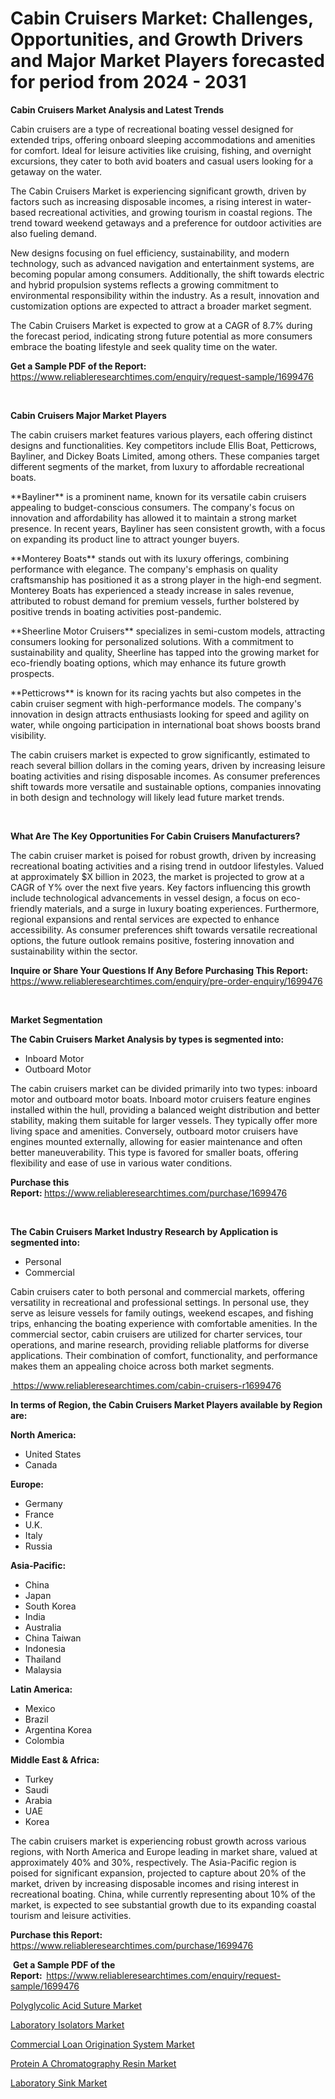 <p><h1>Cabin Cruisers Market: Challenges, Opportunities, and Growth Drivers and Major Market Players forecasted for period from 2024 - 2031</h1></p><p><strong>Cabin Cruisers Market Analysis and Latest Trends</strong></p>
<p><p>Cabin cruisers are a type of recreational boating vessel designed for extended trips, offering onboard sleeping accommodations and amenities for comfort. Ideal for leisure activities like cruising, fishing, and overnight excursions, they cater to both avid boaters and casual users looking for a getaway on the water. </p><p>The Cabin Cruisers Market is experiencing significant growth, driven by factors such as increasing disposable incomes, a rising interest in water-based recreational activities, and growing tourism in coastal regions. The trend toward weekend getaways and a preference for outdoor activities are also fueling demand. </p><p>New designs focusing on fuel efficiency, sustainability, and modern technology, such as advanced navigation and entertainment systems, are becoming popular among consumers. Additionally, the shift towards electric and hybrid propulsion systems reflects a growing commitment to environmental responsibility within the industry. As a result, innovation and customization options are expected to attract a broader market segment.</p><p>The Cabin Cruisers Market is expected to grow at a CAGR of 8.7% during the forecast period, indicating strong future potential as more consumers embrace the boating lifestyle and seek quality time on the water.</p></p>
<p><strong>Get a Sample PDF of the Report:&nbsp;</strong> <a href="https://www.reliableresearchtimes.com/enquiry/request-sample/1699476?utm_campaign=1630&utm_medium=2&utm_source=Github&utm_content=ia&utm_term=20102024&utm_id=cabin-cruisers">https://www.reliableresearchtimes.com/enquiry/request-sample/1699476</a></p>
<p>&nbsp;</p>
<p><strong>Cabin Cruisers Major Market Players</strong></p>
<p><p>The cabin cruisers market features various players, each offering distinct designs and functionalities. Key competitors include Ellis Boat, Petticrows, Bayliner, and Dickey Boats Limited, among others. These companies target different segments of the market, from luxury to affordable recreational boats.</p><p>**Bayliner** is a prominent name, known for its versatile cabin cruisers appealing to budget-conscious consumers. The company's focus on innovation and affordability has allowed it to maintain a strong market presence. In recent years, Bayliner has seen consistent growth, with a focus on expanding its product line to attract younger buyers.</p><p>**Monterey Boats** stands out with its luxury offerings, combining performance with elegance. The company's emphasis on quality craftsmanship has positioned it as a strong player in the high-end segment. Monterey Boats has experienced a steady increase in sales revenue, attributed to robust demand for premium vessels, further bolstered by positive trends in boating activities post-pandemic.</p><p>**Sheerline Motor Cruisers** specializes in semi-custom models, attracting consumers looking for personalized solutions. With a commitment to sustainability and quality, Sheerline has tapped into the growing market for eco-friendly boating options, which may enhance its future growth prospects.</p><p>**Petticrows** is known for its racing yachts but also competes in the cabin cruiser segment with high-performance models. The company's innovation in design attracts enthusiasts looking for speed and agility on water, while ongoing participation in international boat shows boosts brand visibility.</p><p>The cabin cruisers market is expected to grow significantly, estimated to reach several billion dollars in the coming years, driven by increasing leisure boating activities and rising disposable incomes. As consumer preferences shift towards more versatile and sustainable options, companies innovating in both design and technology will likely lead future market trends.</p></p>
<p>&nbsp;</p>
<p><strong>What Are The Key Opportunities For Cabin Cruisers Manufacturers?</strong></p>
<p><p>The cabin cruiser market is poised for robust growth, driven by increasing recreational boating activities and a rising trend in outdoor lifestyles. Valued at approximately $X billion in 2023, the market is projected to grow at a CAGR of Y% over the next five years. Key factors influencing this growth include technological advancements in vessel design, a focus on eco-friendly materials, and a surge in luxury boating experiences. Furthermore, regional expansions and rental services are expected to enhance accessibility. As consumer preferences shift towards versatile recreational options, the future outlook remains positive, fostering innovation and sustainability within the sector.</p></p>
<p><strong>Inquire or Share Your Questions If Any Before Purchasing This Report:</strong> <a href="https://www.reliableresearchtimes.com/enquiry/pre-order-enquiry/1699476?utm_campaign=1630&utm_medium=2&utm_source=Github&utm_content=ia&utm_term=20102024&utm_id=cabin-cruisers">https://www.reliableresearchtimes.com/enquiry/pre-order-enquiry/1699476</a></p>
<p>&nbsp;</p>
<p><strong>Market Segmentation</strong></p>
<p><strong>The Cabin Cruisers Market Analysis by types is segmented into:</strong></p>
<p><ul><li>Inboard Motor</li><li>Outboard Motor</li></ul></p>
<p><p>The cabin cruisers market can be divided primarily into two types: inboard motor and outboard motor boats. Inboard motor cruisers feature engines installed within the hull, providing a balanced weight distribution and better stability, making them suitable for larger vessels. They typically offer more living space and amenities. Conversely, outboard motor cruisers have engines mounted externally, allowing for easier maintenance and often better maneuverability. This type is favored for smaller boats, offering flexibility and ease of use in various water conditions.</p></p>
<p><strong>Purchase this Report:&nbsp;</strong><a href="https://www.reliableresearchtimes.com/purchase/1699476?utm_campaign=1630&utm_medium=2&utm_source=Github&utm_content=ia&utm_term=20102024&utm_id=cabin-cruisers">https://www.reliableresearchtimes.com/purchase/1699476</a></p>
<p>&nbsp;</p>
<p><strong>The Cabin Cruisers Market Industry Research by Application is segmented into:</strong></p>
<p><ul><li>Personal</li><li>Commercial</li></ul></p>
<p><p>Cabin cruisers cater to both personal and commercial markets, offering versatility in recreational and professional settings. In personal use, they serve as leisure vessels for family outings, weekend escapes, and fishing trips, enhancing the boating experience with comfortable amenities. In the commercial sector, cabin cruisers are utilized for charter services, tour operations, and marine research, providing reliable platforms for diverse applications. Their combination of comfort, functionality, and performance makes them an appealing choice across both market segments.</p></p>
<p><a href="https://www.reliableresearchtimes.com/cabin-cruisers-r1699476?utm_campaign=1630&utm_medium=2&utm_source=Github&utm_content=ia&utm_term=20102024&utm_id=cabin-cruisers">&nbsp;https://www.reliableresearchtimes.com/cabin-cruisers-r1699476</a></p>
<p><strong>In terms of Region, the Cabin Cruisers Market Players available by Region are:</strong></p>
<p>
    <p> <strong> North America: </strong>
        <ul>
            <li>United States</li>
            <li>Canada</li>
        </ul>
        </p> 
    <p> <strong> Europe: </strong>
        <ul>
            <li>Germany</li>
            <li>France</li>
            <li>U.K.</li>
            <li>Italy</li>
            <li>Russia</li>
        </ul>
        </p> 
    <p> <strong> Asia-Pacific: </strong>
        <ul>
            <li>China</li>
            <li>Japan</li>
            <li>South Korea</li>
            <li>India</li>
            <li>Australia</li>
            <li>China Taiwan</li>
            <li>Indonesia</li>
            <li>Thailand</li>
            <li>Malaysia</li>
        </ul>
        </p> 
    <p> <strong> Latin America: </strong>
        <ul>
            <li>Mexico</li>
            <li>Brazil</li>
            <li>Argentina Korea</li>
            <li>Colombia</li>
        </ul>
        </p> 
    <p> <strong> Middle East & Africa: </strong>
        <ul>
            <li>Turkey</li>
            <li>Saudi</li>
            <li>Arabia</li>
            <li>UAE</li>
            <li>Korea</li>
        </ul>
    </p>
    </p>
<p><p>The cabin cruisers market is experiencing robust growth across various regions, with North America and Europe leading in market share, valued at approximately 40% and 30%, respectively. The Asia-Pacific region is poised for significant expansion, projected to capture about 20% of the market, driven by increasing disposable incomes and rising interest in recreational boating. China, while currently representing about 10% of the market, is expected to see substantial growth due to its expanding coastal tourism and leisure activities.</p></p>
<p><strong>Purchase this Report: </strong><a href="https://www.reliableresearchtimes.com/purchase/1699476?utm_campaign=1630&utm_medium=2&utm_source=Github&utm_content=ia&utm_term=20102024&utm_id=cabin-cruisers">https://www.reliableresearchtimes.com/purchase/1699476</a></p>
<p>&nbsp;<strong>Get a Sample PDF of the Report:&nbsp;&nbsp;</strong><a href="https://www.reliableresearchtimes.com/enquiry/request-sample/1699476?utm_campaign=1630&utm_medium=2&utm_source=Github&utm_content=ia&utm_term=20102024&utm_id=cabin-cruisers">https://www.reliableresearchtimes.com/enquiry/request-sample/1699476</a></p>
<p><strong></strong></p>
<p><p><a href="https://www.linkedin.com/pulse/polyglycolic-acid-suture-value-chain-analysis-from-raw-materials-u0nhe?utm_campaign=1630&utm_medium=2&utm_source=Github&utm_content=ia&utm_term=20102024&utm_id=cabin-cruisers">Polyglycolic Acid Suture Market</a></p><p><a href="https://www.linkedin.com/pulse/emerging-laboratory-isolators-market-opportunities-analysis-frtke?utm_campaign=1630&utm_medium=2&utm_source=Github&utm_content=ia&utm_term=20102024&utm_id=cabin-cruisers">Laboratory Isolators Market</a></p><p><a href="https://github.com/SanjidaKhan901/Market-Research-Report-List-1/blob/main/commercial-loan-origination-system-market.md?utm_campaign=1630&utm_medium=2&utm_source=Github&utm_content=ia&utm_term=20102024&utm_id=cabin-cruisers">Commercial Loan Origination System Market</a></p><p><a href="https://www.linkedin.com/pulse/deep-dive-protein-chromatography-resin-market-itstrends-segmentation-uzf7e?utm_campaign=1630&utm_medium=2&utm_source=Github&utm_content=ia&utm_term=20102024&utm_id=cabin-cruisers">Protein A Chromatography Resin Market</a></p><p><a href="https://www.linkedin.com/pulse/laboratory-sink-market-report-product-type-end-use-application-etzqe?utm_campaign=1630&utm_medium=2&utm_source=Github&utm_content=ia&utm_term=20102024&utm_id=cabin-cruisers">Laboratory Sink Market</a></p></p>